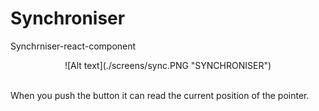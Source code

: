 # Synchroniser
Synchrniser-react-component
<br>
<p align="center">
![Alt text](./screens/sync.PNG "SYNCHRONISER")
</p>
  <br>
When you push the button it can read the current position of the pointer.
